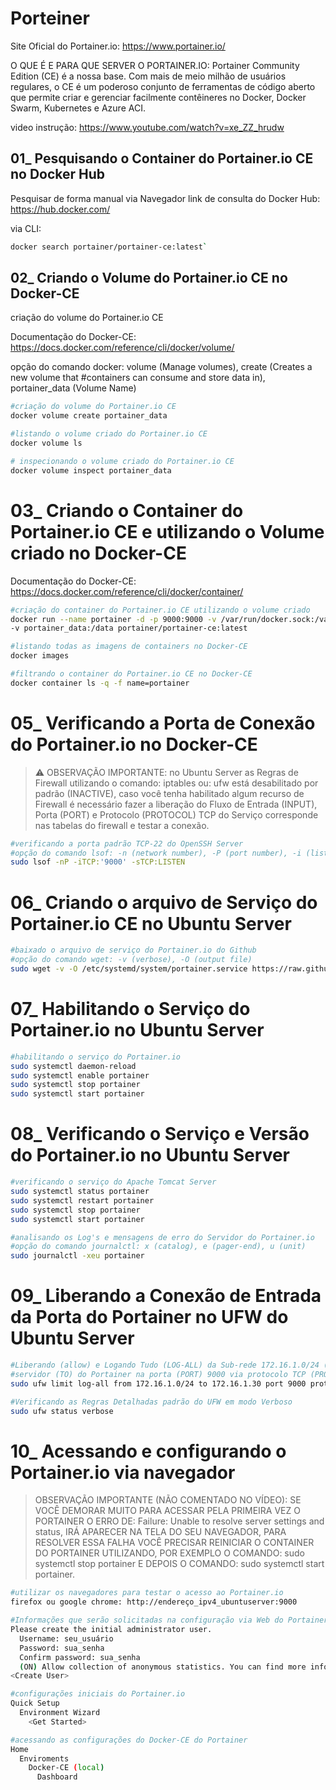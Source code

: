 # Porteiner


Site Oficial do Portainer.io: https://www.portainer.io/

O QUE É E PARA QUE SERVER O PORTAINER.IO: 
Portainer Community Edition (CE) é a nossa base. Com mais de meio milhão de usuários regulares, o CE é um poderoso conjunto de ferramentas de código aberto que permite criar e gerenciar facilmente contêineres no Docker, Docker Swarm, Kubernetes e Azure ACI.

video instrução: https://www.youtube.com/watch?v=xe_ZZ_hrudw

## 01_ Pesquisando o Container do Portainer.io CE no Docker Hub


Pesquisar de forma manual via Navegador link de consulta do Docker Hub: https://hub.docker.com/

via CLI: 
```bash 
docker search portainer/portainer-ce:latest`
```

## 02_ Criando o Volume do Portainer.io CE no Docker-CE
criação do volume do Portainer.io CE

Documentação do Docker-CE: https://docs.docker.com/reference/cli/docker/volume/

opção do comando docker:
 volume (Manage volumes),
  create (Creates a new volume that 
#containers can consume and store data in), portainer_data (Volume Name)

```bash 
#criação do volume do Portainer.io CE
docker volume create portainer_data

#listando o volume criado do Portainer.io CE
docker volume ls

# inspecionando o volume criado do Portainer.io CE
docker volume inspect portainer_data
```
# 03_ Criando o Container do Portainer.io CE e utilizando o Volume criado no Docker-CE

Documentação do Docker-CE: https://docs.docker.com/reference/cli/docker/container/
```bash
#criação do container do Portainer.io CE utilizando o volume criado
docker run --name portainer -d -p 9000:9000 -v /var/run/docker.sock:/var/run/docker.sock \
-v portainer_data:/data portainer/portainer-ce:latest

#listando todas as imagens de containers no Docker-CE
docker images

#filtrando o container do Portainer.io CE no Docker-CE
docker container ls -q -f name=portainer
```
# 05_ Verificando a Porta de Conexão do Portainer.io no Docker-CE
> ⚠ OBSERVAÇÃO IMPORTANTE: no Ubuntu Server as Regras de Firewall utilizando o comando: iptables ou: ufw está desabilitado por padrão (INACTIVE), caso você tenha habilitado algum recurso de Firewall é necessário fazer a liberação do Fluxo de Entrada (INPUT), Porta (PORT) e Protocolo (PROTOCOL) TCP do Serviço corresponde nas tabelas do firewall e testar a conexão.

```bash
#verificando a porta padrão TCP-22 do OpenSSH Server
#opção do comando lsof: -n (network number), -P (port number), -i (list IP Address), -s (alone directs)
sudo lsof -nP -iTCP:'9000' -sTCP:LISTEN
```

# 06_ Criando o arquivo de Serviço do Portainer.io CE no Ubuntu Server
```bash
#baixado o arquivo de serviço do Portainer.io do Github
#opção do comando wget: -v (verbose), -O (output file)
sudo wget -v -O /etc/systemd/system/portainer.service https://raw.githubusercontent.com/datocarneiro/Config-Servidores/refs/heads/main/Arquivos%20de%20Configuracoes/portainer.service
```

# 07_ Habilitando o Serviço do Portainer.io no Ubuntu Server
```bash
#habilitando o serviço do Portainer.io
sudo systemctl daemon-reload
sudo systemctl enable portainer
sudo systemctl stop portainer
sudo systemctl start portainer
```
# 08_ Verificando o Serviço e Versão do Portainer.io no Ubuntu Server
```bash
#verificando o serviço do Apache Tomcat Server
sudo systemctl status portainer
sudo systemctl restart portainer
sudo systemctl stop portainer
sudo systemctl start portainer

#analisando os Log's e mensagens de erro do Servidor do Portainer.io
#opção do comando journalctl: x (catalog), e (pager-end), u (unit)
sudo journalctl -xeu portainer

```

# 09_ Liberando a Conexão de Entrada da Porta do Portainer no UFW do Ubuntu Server
```bash
#Liberando (allow) e Logando Tudo (LOG-ALL) da Sub-rede 172.16.1.0/24 (FROM) acessar o 
#servidor (TO) do Portainer na porta (PORT) 9000 via protocolo TCP (PROTO TCP)
sudo ufw limit log-all from 172.16.1.0/24 to 172.16.1.30 port 9000 proto tcp comment 'Liberando a sub-rede para acessar o Portainer'

#Verificando as Regras Detalhadas padrão do UFW em modo Verboso
sudo ufw status verbose
```
# 10_ Acessando e configurando o Portainer.io via navegador

> OBSERVAÇÃO IMPORTANTE (NÃO COMENTADO NO VÍDEO): SE VOCÊ DEMORAR MUITO PARA ACESSAR PELA PRIMEIRA VEZ O PORTAINER O ERRO DE: Failure: Unable to resolve server settings and status, IRÁ APARECER NA TELA DO SEU NAVEGADOR, PARA RESOLVER ESSA FALHA VOCÊ PRECISAR REINICIAR O CONTAINER DO PORTAINER UTILIZANDO, POR EXEMPLO O COMANDO: sudo systemctl stop portainer E DEPOIS O COMANDO: sudo systemctl start portainer.

```bash
#utilizar os navegadores para testar o acesso ao Portainer.io 
firefox ou google chrome: http://endereço_ipv4_ubuntuserver:9000

#Informações que serão solicitadas na configuração via Web do Portainer.io
Please create the initial administrator user.
  Username: seu_usuário
  Password: sua_senha
  Confirm password: sua_senha
  (ON) Allow collection of anonymous statistics. You can find more information about this in our privacy policy.
<Create User>

#configurações iniciais do Portainer.io
Quick Setup
  Environment Wizard
    <Get Started>

#acessando as configurações do Docker-CE do Portainer
Home
  Enviroments
    Docker-CE (local)
      Dashboard

```